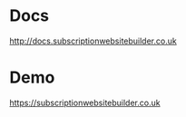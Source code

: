 # Docs 

http://docs.subscriptionwebsitebuilder.co.uk 

# Demo

https://subscriptionwebsitebuilder.co.uk

